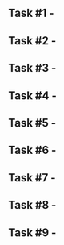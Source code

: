 ## Task #1 - 

## Task #2 - 

## Task #3 - 

## Task #4 - 

## Task #5 - 

## Task #6 - 

## Task #7 - 

## Task #8 - 

## Task #9 - 

